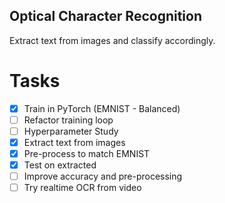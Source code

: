 ## Optical Character Recognition
Extract text from images and classify accordingly. 

# Tasks
- [X] Train in PyTorch (EMNIST - Balanced)
- [ ] Refactor training loop
- [ ] Hyperparameter Study 
- [X] Extract text from images
- [X] Pre-process to match EMNIST 
- [X] Test on extracted
- [ ] Improve accuracy and pre-processing
- [ ] Try realtime OCR from video
